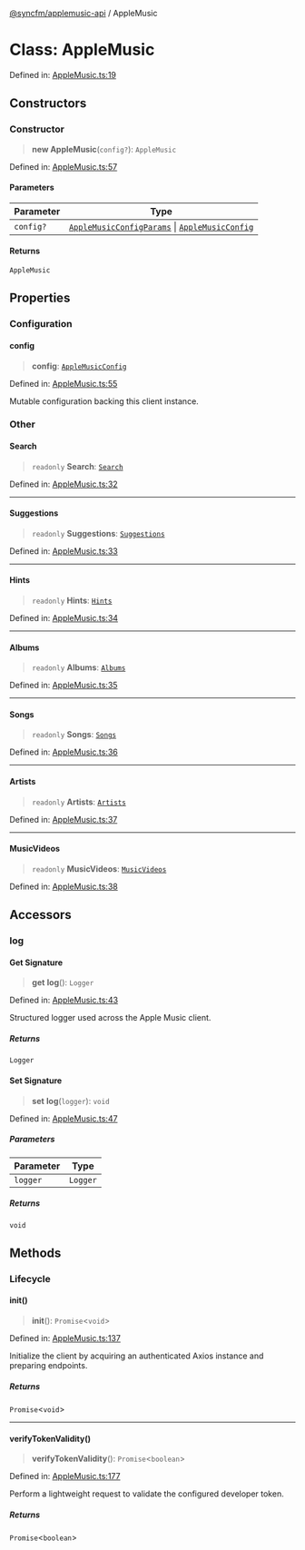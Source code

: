 [@syncfm/applemusic-api](../globals.md) / AppleMusic

# Class: AppleMusic

Defined in: [AppleMusic.ts:19](https://github.com/sync-fm/applemusic-api/blob/9471caba6a6b5bc92263ffc6e5d9c04672ec1f7f/src/AppleMusic.ts#L19)

## Constructors

### Constructor

> **new AppleMusic**(`config?`): `AppleMusic`

Defined in: [AppleMusic.ts:57](https://github.com/sync-fm/applemusic-api/blob/9471caba6a6b5bc92263ffc6e5d9c04672ec1f7f/src/AppleMusic.ts#L57)

#### Parameters

| Parameter | Type |
| ------ | ------ |
| `config?` | [`AppleMusicConfigParams`](../type-aliases/AppleMusicConfigParams.md) \| [`AppleMusicConfig`](AppleMusicConfig.md) |

#### Returns

`AppleMusic`

## Properties

### Configuration

#### config

> **config**: [`AppleMusicConfig`](AppleMusicConfig.md)

Defined in: [AppleMusic.ts:55](https://github.com/sync-fm/applemusic-api/blob/9471caba6a6b5bc92263ffc6e5d9c04672ec1f7f/src/AppleMusic.ts#L55)

Mutable configuration backing this client instance.

### Other

#### Search

> `readonly` **Search**: [`Search`](../@syncfm/namespaces/AppleMusic/classes/Search.md)

Defined in: [AppleMusic.ts:32](https://github.com/sync-fm/applemusic-api/blob/9471caba6a6b5bc92263ffc6e5d9c04672ec1f7f/src/AppleMusic.ts#L32)

***

#### Suggestions

> `readonly` **Suggestions**: [`Suggestions`](../@syncfm/namespaces/AppleMusic/classes/Suggestions.md)

Defined in: [AppleMusic.ts:33](https://github.com/sync-fm/applemusic-api/blob/9471caba6a6b5bc92263ffc6e5d9c04672ec1f7f/src/AppleMusic.ts#L33)

***

#### Hints

> `readonly` **Hints**: [`Hints`](../@syncfm/namespaces/AppleMusic/classes/Hints.md)

Defined in: [AppleMusic.ts:34](https://github.com/sync-fm/applemusic-api/blob/9471caba6a6b5bc92263ffc6e5d9c04672ec1f7f/src/AppleMusic.ts#L34)

***

#### Albums

> `readonly` **Albums**: [`Albums`](../@syncfm/namespaces/AppleMusic/classes/Albums.md)

Defined in: [AppleMusic.ts:35](https://github.com/sync-fm/applemusic-api/blob/9471caba6a6b5bc92263ffc6e5d9c04672ec1f7f/src/AppleMusic.ts#L35)

***

#### Songs

> `readonly` **Songs**: [`Songs`](../@syncfm/namespaces/AppleMusic/classes/Songs.md)

Defined in: [AppleMusic.ts:36](https://github.com/sync-fm/applemusic-api/blob/9471caba6a6b5bc92263ffc6e5d9c04672ec1f7f/src/AppleMusic.ts#L36)

***

#### Artists

> `readonly` **Artists**: [`Artists`](../@syncfm/namespaces/AppleMusic/classes/Artists.md)

Defined in: [AppleMusic.ts:37](https://github.com/sync-fm/applemusic-api/blob/9471caba6a6b5bc92263ffc6e5d9c04672ec1f7f/src/AppleMusic.ts#L37)

***

#### MusicVideos

> `readonly` **MusicVideos**: [`MusicVideos`](../@syncfm/namespaces/AppleMusic/classes/MusicVideos.md)

Defined in: [AppleMusic.ts:38](https://github.com/sync-fm/applemusic-api/blob/9471caba6a6b5bc92263ffc6e5d9c04672ec1f7f/src/AppleMusic.ts#L38)

## Accessors

### log

#### Get Signature

> **get** **log**(): `Logger`

Defined in: [AppleMusic.ts:43](https://github.com/sync-fm/applemusic-api/blob/9471caba6a6b5bc92263ffc6e5d9c04672ec1f7f/src/AppleMusic.ts#L43)

Structured logger used across the Apple Music client.

##### Returns

`Logger`

#### Set Signature

> **set** **log**(`logger`): `void`

Defined in: [AppleMusic.ts:47](https://github.com/sync-fm/applemusic-api/blob/9471caba6a6b5bc92263ffc6e5d9c04672ec1f7f/src/AppleMusic.ts#L47)

##### Parameters

| Parameter | Type |
| ------ | ------ |
| `logger` | `Logger` |

##### Returns

`void`

## Methods

### Lifecycle

#### init()

> **init**(): `Promise`\<`void`\>

Defined in: [AppleMusic.ts:137](https://github.com/sync-fm/applemusic-api/blob/9471caba6a6b5bc92263ffc6e5d9c04672ec1f7f/src/AppleMusic.ts#L137)

Initialize the client by acquiring an authenticated Axios instance and preparing endpoints.

##### Returns

`Promise`\<`void`\>

***

#### verifyTokenValidity()

> **verifyTokenValidity**(): `Promise`\<`boolean`\>

Defined in: [AppleMusic.ts:177](https://github.com/sync-fm/applemusic-api/blob/9471caba6a6b5bc92263ffc6e5d9c04672ec1f7f/src/AppleMusic.ts#L177)

Perform a lightweight request to validate the configured developer token.

##### Returns

`Promise`\<`boolean`\>
